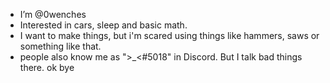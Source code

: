 - I’m @0wenches
- Interested in cars, sleep and basic math. 
- I want to make things, but i'm scared using things like hammers, saws or something like that. 
- people also know me as ">_<#5018" in Discord. But I talk bad things there. 
ok bye
